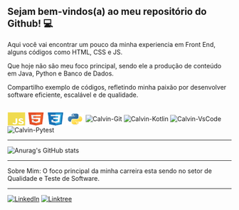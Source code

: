 Sejam bem-vindos(a) ao meu repositório do Github! 💻
----
  Aqui você vai encontrar um pouco da minha experiencia em Front End, alguns códigos como HTML, CSS e JS. 
  
  Que hoje não são meu foco principal, sendo ele a produção de conteúdo em Java, Python e Banco de Dados.

  Compartilho exemplo de códigos, refletindo minha paixão por desenvolver software eficiente, escalável e de qualidade.

<div style="display: inline_block"><br>
 <img align="center" alt="Calvin-Js" height="30" width="40" src="https://raw.githubusercontent.com/devicons/devicon/master/icons/javascript/javascript-plain.svg">
 <img align="center" alt="Calvin-HTML" height="30" width="40" src="https://raw.githubusercontent.com/devicons/devicon/master/icons/html5/html5-original.svg">
  <img align="center" alt="Calvin-CSS" height="30" width="40" src="https://raw.githubusercontent.com/devicons/devicon/master/icons/css3/css3-original.svg">
  <img align="center" alt="Calvin-Python" height="30" width="40" src="https://raw.githubusercontent.com/devicons/devicon/master/icons/python/python-original.svg">
  <img align="center" alt="Calvin-Git" height="30" width="40" src="https://cdn.jsdelivr.net/gh/devicons/devicon/icons/git/git-original.svg">
  <img align="center" alt="Calvin-Kotlin" height="30" width="40" src="https://cdn.jsdelivr.net/gh/devicons/devicon/icons/kotlin/kotlin-original.svg">
  <img align="center" alt="Calvin-VsCode" height="30" width="40" src="https://cdn.jsdelivr.net/gh/devicons/devicon/icons/vscode/vscode-original-wordmark.svg">
  <img align="center" alt="Calvin-Pytest" height="30" width="40" src="https://cdn.jsdelivr.net/gh/devicons/devicon/icons/pytest/pytest-original-wordmark.svg">
</div>

----

  ![Anurag's GitHub stats](https://github-readme-stats.vercel.app/api?username=CalvinDuque&show=reviews,discussions_started,discussions_answered,prs_merged,prs_merged_percentage&theme=dracula)

---

Sobre Mim: 
O foco principal da minha carreira esta sendo no setor de Qualidade e Teste de Software.

----

[![LinkedIn](https://img.shields.io/badge/LinkedIn-0077B5?style=for-the-badge&logo=linkedin&logo)](https://www.linkedin.com/in/calvinduque/)
[![Linktree](https://img.shields.io/badge/linktree-39E09B?style=for-the-badge&logo=linktree&logoColor=white)](https://linktr.ee/CalvinDuque)


<!--
**CalvinDuque/CalvinDuque** is a ✨ _special_ ✨ repository because its `README.md` (this file) appears on your GitHub profile.

Here are some ideas to get you started:

- 🔭 I’m currently working on ...
- 🌱 I’m currently learning ...
- 👯 I’m looking to collaborate on ...
- 🤔 I’m looking for help with ...
- 💬 Ask me about ...
- 📫 How to reach me: ...
- 😄 Pronouns: ...
- ⚡ Fun fact: ...
-->
